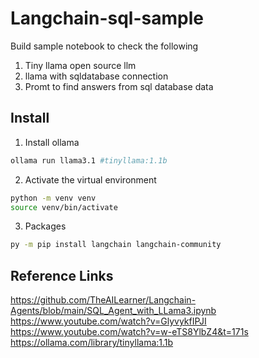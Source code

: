 # Langchain-sql-sample

Build sample notebook to check the following
1. Tiny llama open source llm 
2. llama with sqldatabase connection
3. Promt to find answers from sql database data

## Install

1. Install ollama

```bash
ollama run llama3.1 #tinyllama:1.1b   

```
2. Activate the virtual environment

````bash
python -m venv venv
source venv/bin/activate
````

3. Packages

````bash
py -m pip install langchain langchain-community
````
## Reference Links


https://github.com/TheAILearner/Langchain-Agents/blob/main/SQL_Agent_with_LLama3.ipynb
https://www.youtube.com/watch?v=GlyvykfIPJI
https://www.youtube.com/watch?v=w-eTS8YlbZ4&t=171s
https://ollama.com/library/tinyllama:1.1b